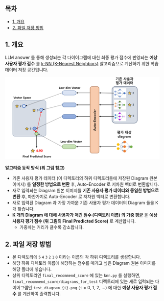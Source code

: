 ## 목차

* [1. 개요](#1-개요)
* [2. 파일 저장 방법](#2-파일-저장-방법)

## 1. 개요

LLM answer 를 통해 생성되는 각 다이어그램에 대한 최종 평가 점수에 반영되는 **예상 사용자 평가 점수** 를 [k-NN (K-Nearest Neighbors)](https://github.com/WannaBeSuperteur/AI-study/blob/main/AI%20Basics/Machine%20Learning%20Models/%EB%A8%B8%EC%8B%A0%EB%9F%AC%EB%8B%9D_%EB%AA%A8%EB%8D%B8_KNN.md) 알고리즘으로 계산하기 위한 학습 데이터 저장 공간입니다.

![image](../../../images/250312_16.PNG)

**알고리즘 동작 방식 (위 그림 참고)**

* 기존 사용자 평가 데이터 (이 디렉토리의 하위 디렉토리들에 저장된 Diagram 원본 이미지) 를 **일정한 방법으로 변환** 후, Auto-Encoder 로 저차원 벡터로 변환합니다.
* 새로 입력되는 Diagram 원본 이미지를 **기존 사용자 평가 데이터와 동일한 방법으로 변환** 후, 마찬가지로 Auto-Encoder 로 저차원 벡터로 변환합니다.
* 새로 입력된 Diagram 과 가장 가까운 기존 사용자 평가 데이터의 Diagram 들을 K 개 찾습니다.
* **K 개의 Diagram 에 대해 사용자가 매긴 점수 (디렉토리 이름) 의 가중 평균** 을 **예상 사용자 평가 점수 (위 그림의 Final Predicted Score)** 로 계산합니다.
  * 가중치는 거리가 클수록 감소합니다. 

## 2. 파일 저장 방법

* 본 디렉토리에 ```5``` ```4``` ```3``` ```2``` ```1``` ```0``` 이라는 이름의 각 하위 디렉토리를 생성합니다.
* 해당 하위 디렉토리 이름에 해당하는 점수를 매기고 싶은 Diagram 원본 이미지를 해당 폴더에 넣습니다.
* 상위 디렉토리인 ```final_recommend_score``` 에 있는 ```knn.py``` 를 실행하면, ```final_recommend_score/diagrams_for_test``` 디렉토리에 있는 새로 입력되는 다이어그램인 ```test_diagram_{i}.png``` (```i``` = 0, 1, 2, ...) 에 대한 **예상 사용자 평가 점수** 를 계산하여 출력합니다. 